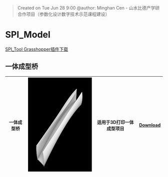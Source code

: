 > Created on Tue Jun 28 9:00 @author: Minghan Cen - 山水比德产学研合作项目（参数化设计数字技术示范课程建设）

# SPI_Model
<a href="Material\SPI.rar">SPI_Tool Grasshopper插件下载</a>

## 一体成型桥
| 一体成型桥  |  <img src="./imgs\tool\一体成型桥.png" height="300" width="300" title="caDesign">|适用于3D打印一体成型项目 |<a href="./Moths_components/Counter.gh">Download</a> |
|---|---|---|---|